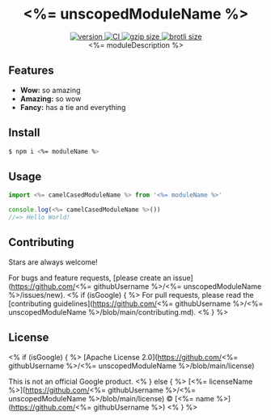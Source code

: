 <h1 align="center">
  <%= unscopedModuleName %>
</h1>

<div align="center">
  <a href="https://npmjs.org/package/<%= moduleName %>">
    <img src="https://badgen.net/npm/v/<%= moduleName %>" alt="version" />
  </a>
  <a href="https://github.com/<%= githubUsername %>/<%= unscopedModuleName %>/actions">
    <img src="https://github.com/<%= githubUsername %>/<%= unscopedModuleName %>/workflows/CI/badge.svg" alt="CI" />
  </a>
  <a href="https://unpkg.com/<%= moduleName %>/dist/<%= entryName %>.js">
    <img src="https://deno.bundlejs.com/?q=<%= moduleName %>&badge" alt="gzip size" />
  </a>
  <a href="https://unpkg.com/<%= moduleName %>/dist/<%= entryName %>.js">
    <img src="https://deno.bundlejs.com/?q=<%= moduleName %>&config={%22compression%22:{%22type%22:%22brotli%22}}&badge" alt="brotli size" />
  </a>
</div>

<div align="center">
  <%= moduleDescription %>
</div>

## Features

- **Wow:** so amazing
- **Amazing:** so wow
- **Fancy:** has a tie and everything

## Install

```sh
$ npm i <%= moduleName %>
```

## Usage

```js
import <%= camelCasedModuleName %> from '<%= moduleName %>'

console.log(<%= camelCasedModuleName %>())
//=> Hello World!
```

## Contributing

Stars are always welcome!

For bugs and feature requests, [please create an issue](https://github.com/<%=
githubUsername %>/<%= unscopedModuleName %>/issues/new).
<% if (isGoogle) { %>
For pull requests, please read the
[contributing guidelines](https://github.com/<%= githubUsername %>/<%= unscopedModuleName %>/blob/main/contributing.md).
<% } %>

## License
<% if (isGoogle) { %>
[Apache License 2.0](https://github.com/<%= githubUsername %>/<%= unscopedModuleName %>/blob/main/license)

This is not an official Google product.
<% } else { %>
[<%= licenseName %>](https://github.com/<%= githubUsername %>/<%=
unscopedModuleName %>/blob/main/license) © [<%= name %>](https://github.com/<%=
githubUsername %>)
<% } %>
